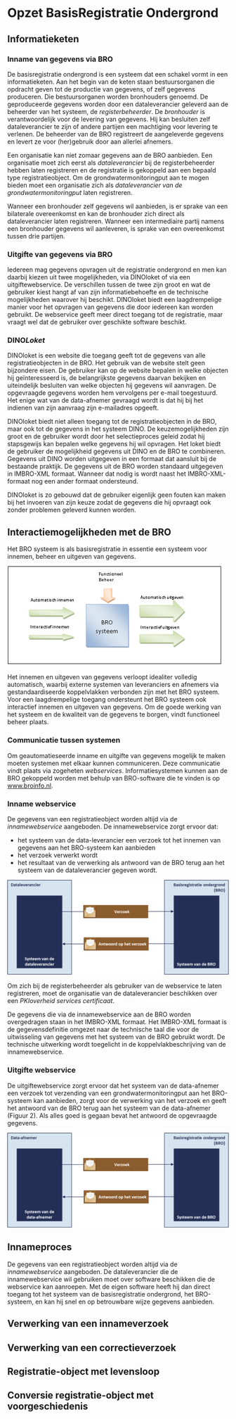 # Opzet BasisRegistratie Ondergrond

## Informatieketen

### Inname van gegevens via BRO
De basisregistratie ondergrond is een systeem dat een schakel vormt in een informatieketen. Aan het begin van de keten staan bestuursorganen die opdracht geven tot de productie van gegevens, of zelf gegevens produceren. Die bestuursorganen worden bronhouders genoemd. De geproduceerde gegevens worden door een dataleverancier geleverd aan de beheerder van het systeem, de *registerbeheerder*. De *bronhouder* is verantwoordelijk voor de levering van gegevens. Hij kan besluiten zelf dataleverancier te zijn of andere partijen een machtiging voor levering te verlenen. De beheerder van de BRO registreert de aangeleverde gegevens en levert ze voor (her)gebruik door aan allerlei afnemers. 


Een organisatie kan niet zomaar gegevens aan de BRO aanbieden. Een organisatie moet zich eerst als *dataleverancier* bij de registerbeheerder hebben laten registreren en de registratie is gekoppeld aan een bepaald type registratieobject. Om de grondwatermonitoringput aan te mogen bieden moet een organisatie zich als *dataleverancier van de grondwatermonitoringput* laten registreren.

Wanneer een bronhouder zelf gegevens wil aanbieden, is er sprake van een bilaterale overeenkomst en kan de bronhouder zich direct als dataleverancier laten registreren. Wanneer een intermediaire partij namens een bronhouder gegevens wil aanleveren, is sprake van een overeenkomst tussen drie partijen. 

### Uitgifte van gegevens via BRO
Iedereen mag gegevens opvragen uit de registratie ondergrond en men kan daarbij kiezen uit twee mogelijkheden, via DINOloket of via een uitgiftewebservice. De verschillen tussen de twee zijn groot en wat de gebruiker kiest hangt af van zijn informatiebehoefte en de technische mogelijkheden waarover hij beschikt. 
DINOloket biedt een laagdrempelige manier voor het opvragen van gegevens die door iedereen kan worden gebruikt. De webservice geeft meer direct toegang tot de registratie, maar vraagt wel dat de gebruiker over geschikte software beschikt. 

### DINO*Loket*
DINOloket is een website die toegang geeft tot de gegevens van alle registratieobjecten in de BRO. Het gebruik van de website stelt geen bijzondere eisen. De gebruiker kan op de website bepalen in welke objecten hij geïnteresseerd is, de belangrijkste gegevens daarvan bekijken en uiteindelijk besluiten van welke objecten hij gegevens wil aanvragen. De opgevraagde gegevens worden hem vervolgens per e-mail toegestuurd. Het enige wat van de data-afnemer gevraagd wordt is dat hij bij het indienen van zijn aanvraag zijn e-mailadres opgeeft. 

DINOloket biedt niet alleen toegang tot de registratieobjecten in de BRO, maar ook tot de gegevens in het systeem DINO. De keuzemogelijkheden zijn groot en de gebruiker wordt door het selectieproces geleid zodat hij stapsgewijs kan bepalen welke gegevens hij wil opvragen. Het loket biedt de gebruiker de mogelijkheid gegevens uit DINO en de BRO te combineren.
Gegevens uit DINO worden uitgegeven in een formaat dat aansluit bij de bestaande praktijk. De gegevens uit de BRO worden standaard uitgegeven in IMBRO-XML formaat. Wanneer dat nodig is wordt naast het IMBRO-XML-formaat nog een ander formaat ondersteund.
 
DINOloket is zo gebouwd dat de gebruiker eigenlijk geen fouten kan maken bij het invoeren van zijn keuze zodat de gegevens die hij opvraagt ook zonder problemen geleverd kunnen worden.


## Interactiemogelijkheden met de BRO
Het BRO systeem is als basisregistratie in essentie een systeem voor innemen, beheer en uitgeven van gegevens.

![BRO interfaces](media/BROContext.png)

Het innemen en uitgeven van gegevens verloopt idealiter volledig automatisch, waarbij externe systemen van leveranciers en afnemers via gestandaardiseerde koppelvlakken verbonden zijn met het BRO systeem. Voor een laagdrempelige toegang ondersteunt het BRO systeem ook interactief innemen en uitgeven van gegevens. 
Om de goede werking van het systeem en de kwaliteit van de gegevens te borgen, vindt functioneel beheer  plaats.

### Communicatie tussen systemen
Om geautomatieseerde inname en uitgifte van gegevens mogelijk te maken moeten systemen met elkaar kunnen communiceren. Deze communicatie vindt plaats via zogeheten *webservices*. Informatiesystemen kunnen aan de BRO gekoppeld worden met behulp van BRO-software die te vinden is op www.broinfo.nl.

### Inname webservice
De gegevens van een registratieobject worden altijd via de *innamewebservice* aangeboden. De innamewebservice zorgt ervoor dat:
* het systeem van de data-leverancier een verzoek tot het innemen van gegevens aan het BRO-systeem kan aanbieden
* het verzoek verwerkt wordt
* het resultaat van de verwerking als antwoord van de BRO terug aan het systeem van de dataleverancier gegeven wordt. 

![Communicatie tussen leverancier en BRO bij inname](media/communicatieSystemen.png)

Om zich bij de registerbeheerder als gebruiker van de webservice te laten registreren, moet de organisatie van de dataleverancier beschikken over een *PKIoverheid services certificaat*.

De gegevens die via de innamewebservice aan de BRO worden overgedragen staan in het IMBRO-XML formaat. Het IMBRO-XML formaat is de gegevensdefinitie omgezet naar de technische taal die voor de uitwisseling van gegevens met het systeem van de BRO gebruikt wordt. De technische uitwerking wordt toegelicht in de koppelvlakbeschrijving van de innamewebservice.

### Uitgifte webservice
De uitgiftewebservice zorgt ervoor dat het systeem van de data-afnemer een verzoek tot verzending van een grondwatermonitoringput aan het BRO-systeem kan aanbieden, zorgt voor de verwerking van het verzoek en geeft het antwoord van de BRO terug aan het systeem van de data-afnemer (Figuur 2). Als alles goed is gegaan bevat het antwoord de opgevraagde gegevens.

![Communicatie tussen leverancier en BRO bij uitgifte](media/communicatieSystemenUitgifte.png)

## Innameproces
De gegevens van een registratieobject worden altijd via de *innamewebservice* aangeboden. De dataleverancier die de innamewebservice wil gebruiken moet over software beschikken die de webservice kan aanroepen. Met de eigen software heeft hij dan direct toegang tot het systeem van de basisregistratie ondergrond, het BRO-systeem, en kan hij snel en op betrouwbare wijze gegevens aanbieden.

## Verwerking van een innameverzoek

## Verwerking van een correctieverzoek

## Registratie-object met levensloop

## Conversie registratie-object met voorgeschiedenis
